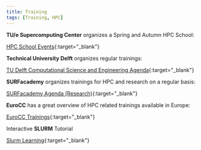 ```yaml
---
title: Training
tags: [Training, HPC]
---
```


**TU/e Supercomputing Center** organizes a Spring and Autumn HPC School:

[HPC School Events](../../../hpc-school/index.md){:target="_blank"}

**Technical University Delft** organizes regular trainings:

[TU Delft Computational Science and Engineering Agenda](https://www.tudelft.nl/cse/agenda){:target="_blank"}

**SURFacademy** organizes trainings for HPC and research on a regular basis:

[SURFacademy Agenda (Research)](https://www.surf.nl/agenda?agenda-filters%5B2817%5D=2817){:target="_blank"}

**EuroCC** has a great overview of HPC related trainings available in Europe:

[EuroCC Trainings](https://www.eurocc-access.eu/services/training/){:target="_blank"}

Interactive **SLURM** Tutorial

[Slurm Learning](http://slurmlearning.deic.dk/){:target="_blank"}
